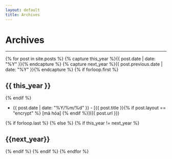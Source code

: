 ```yaml
---
layout: default
title: Archives
---
```


# Archives

* * *

{% for post in site.posts %}
{% capture this_year %}{{ post.date | date: "%Y" }}{% endcapture %}
{% capture next_year %}{{ post.previous.date | date: "%Y" }}{% endcapture %} 
{% if forloop.first %}

## {{ this_year }}

{% endif %} 

- {{ post.date | date: "%Y/%m/%d" }} - [{{ post.title }}{% if post.layout == "encrypt" %} [mã hóa] {% endif %}]({{ post.url }})    

{% if forloop.last %} 
{% else %}
{% if this_year != next_year %}

## {{next_year}}

{% endif %} {% endif %} {% endfor %} 
